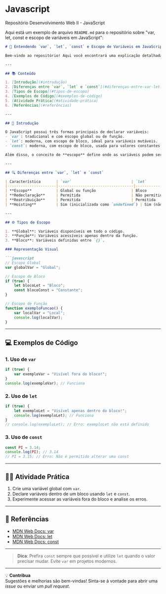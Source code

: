# Javascript
Repositório Desenvolvimento Web II - JavaScript

Aqui está um exemplo de arquivo `README.md` para o repositório sobre "var, let, const e escopo de variáveis em JavaScript":

```markdown
# 🚀 Entendendo `var`, `let`, `const` e Escopo de Variáveis em JavaScript

Bem-vindo ao repositório! Aqui você encontrará uma explicação detalhada sobre as palavras-chave `var`, `let`, `const` e os diferentes tipos de escopo em JavaScript, com exemplos práticos para facilitar o aprendizado.

---

## 📚 Conteúdo

1. [Introdução](#introdução)
2. [Diferenças entre `var`, `let` e `const`](#diferenças-entre-var-let-e-const)
3. [Tipos de Escopo](#tipos-de-escopo)
4. [Exemplos de Código](#exemplos-de-código)
5. [Atividade Prática](#atividade-prática)
6. [Referências](#referências)

---

## 📝 Introdução

O JavaScript possui três formas principais de declarar variáveis:  
- `var`: tradicional e com escopo global ou de função.  
- `let`: moderna, com escopo de bloco, ideal para variáveis mutáveis.  
- `const`: moderna, com escopo de bloco, usada para valores constantes.

Além disso, o conceito de **escopo** define onde as variáveis podem ser acessadas ou modificadas.

---

## 🔍 Diferenças entre `var`, `let` e `const`

| Característica       | `var`                           | `let`                         | `const`                       |
|----------------------|----------------------------------|--------------------------------|--------------------------------|
| **Escopo**           | Global ou função                | Bloco                         | Bloco                         |
| **Redeclaração**     | Permitida                       | Não permitida                 | Não permitida                 |
| **Reatribuição**     | Permitida                       | Permitida                     | Não permitida                 |
| **Hoisting**         | Sim (inicializada como `undefined`) | Sim (não inicializada)       | Sim (não inicializada)       |

---

## 🌐 Tipos de Escopo

1. **Global**: Variáveis disponíveis em todo o código.
2. **Função**: Variáveis acessíveis apenas dentro da função.
3. **Bloco**: Variáveis definidas entre `{}`.

### Representação Visual

```javascript
// Escopo Global
var globalVar = "Global";

// Escopo de Bloco
if (true) {
    let blocoLet = "Bloco";
    const blocoConst = "Constante";
}

// Escopo de Função
function exemploFuncao() {
    var localVar = "Local";
    console.log(localVar);
}
```

---

## 💻 Exemplos de Código

### 1. Uso de `var`
```javascript
if (true) {
    var exemploVar = "Visível fora do bloco!";
}
console.log(exemploVar); // Funciona
```

### 2. Uso de `let`
```javascript
if (true) {
    let exemploLet = "Visível apenas dentro do bloco!";
    console.log(exemploLet); // Funciona
}
// console.log(exemploLet); // Erro: exemploLet não está definido
```

### 3. Uso de `const`
```javascript
const PI = 3.14;
console.log(PI); // 3.14
// PI = 3.15; // Erro: Não é permitido alterar uma const
```

---

## 🏋️‍♂️ Atividade Prática

1. Crie uma variável global com `var`.
2. Declare variáveis dentro de um bloco usando `let` e `const`.
3. Experimente acessar as variáveis fora do bloco e analise os erros.

---

## 🔗 Referências

- [MDN Web Docs: var](https://developer.mozilla.org/en-US/docs/Web/JavaScript/Reference/Statements/var)
- [MDN Web Docs: let](https://developer.mozilla.org/en-US/docs/Web/JavaScript/Reference/Statements/let)
- [MDN Web Docs: const](https://developer.mozilla.org/en-US/docs/Web/JavaScript/Reference/Statements/const)

---

> **Dica**: Prefira `const` sempre que possível e utilize `let` quando o valor precisar mudar. Evite `var` em projetos modernos.

---

💡 **Contribua**  
Sugestões e melhorias são bem-vindas! Sinta-se à vontade para abrir uma *issue* ou enviar um *pull request*.